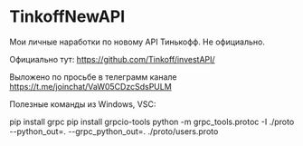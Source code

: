 # TinkoffNewAPI
Мои личные наработки по новому API Тинькофф. Не официально.

Официально тут: https://github.com/Tinkoff/investAPI/

Выложено по просьбе в телеграмм канале https://t.me/joinchat/VaW05CDzcSdsPULM

Полезные команды из Windows, VSC:

pip install grpc
pip install grpcio-tools
python -m grpc_tools.protoc -I ./proto --python_out=. --grpc_python_out=. ./proto/users.proto
